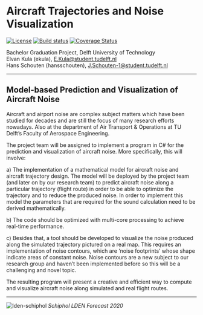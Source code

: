 # Aircraft Trajectories and Noise Visualization
[![License](http://img.shields.io/:license-mit-blue.svg?style=flat-square)](http://badges.mit-license.org)
[![Build status](https://ci.appveyor.com/api/projects/status/wptia5rpaq5c6b46?svg=true)](https://ci.appveyor.com/project/Hansschouten/aircraft-trajectories)
[![Coverage Status](https://coveralls.io/repos/github/Hansschouten/Aircraft-Trajectories/badge.svg?branch=speedup&)](https://coveralls.io/github/Hansschouten/Aircraft-Trajectories?branch=master)


Bachelor Graduation Project, Delft University of Technology<br>
Elvan Kula (ekula), E.Kula@student.tudelft.nl<br>
Hans Schouten (hansschouten), J.Schouten-1@student.tudelft.nl

----
Model-based Prediction and Visualization of Aircraft Noise
----

Aircraft and airport noise are complex subject matters which have been studied for decades and are still the focus of many research efforts nowadays. Also at the department of Air Transport & Operations at TU Delft’s Faculty of Aerospace Engineering.

The project team will be assigned to implement a program in C# for the prediction and visualization of aircraft noise. More specifically, this will involve:

a)	The implementation of a mathematical model for aircraft noise and aircraft trajectory design. The model will be deployed by the project team (and later on by our research team) to predict aircraft noise along a particular trajectory (flight route) in order to be able to optimize the trajectory and to reduce the produced noise. In order to implement this model the parameters that are required for the sound calculation need to be derived mathematically.

b)	The code should be optimized with multi-core processing to achieve real-time performance.

c)	Besides that, a tool should be developed to visualize the noise produced along the simulated trajectory pictured on a real map. This requires an implementation of noise contours, which are ‘noise footprints’ whose shape indicate areas of constant noise. Noise contours are a new subject to our research group and haven’t been implemented before so this will be a challenging and novel topic.

The resulting program will present a creative and efficient way to compute and visualize aircraft noise along simulated and real flight routes.

----
![lden-schiphol](https://user-images.githubusercontent.com/5946444/71098363-e26ddc00-21b1-11ea-8279-77a35b3abe9a.png)
_Schiphol LDEN Forecast 2020_
